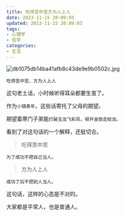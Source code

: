 ```yaml
---
title: 吃得苦中苦方为人上人
date: 2023-11-15 20:09:03
updated: 2023-11-15 20:09:03
tags:
- 心理学
- 哲学
categories:
- 生活
---
```


![db1075db14ba41afb8c43de9e9b0502c.jpg](https://s2.loli.net/2023/11/15/kA5wEL4slYDKydi.jpg)

`吃得苦中苦，方为人上人`

这句老土话，小时候听得耳朵都要生茧了。

作为`小镇青年`，这些话寄托了父母的期望。

期望着寒门子弟能`打破玉龙飞彩凤，顿开金锁走蛟龙。`

看到了对这句话的一个解释，还挺切合。

> 吃得苦中苦

`为了成功不把自己当人。`

> 方为人上人

`成功了后不把别人当人。`

这句话，这样的心态是不对的。

大家都是平常人，也是普通人。
